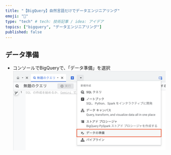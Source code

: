 ```yaml
---
title: "【BigQuery】自然言語だけでデータエンジニアリング"
emoji: "🦔"
type: "tech" # tech: 技術記事 / idea: アイデア
topics: ["bigquery", "データエンジニアリング"]
published: false
---
```


## データ準備
- コンソールでBigQueryで、「データ準備」を選択
![alt text](/images/image.png)
